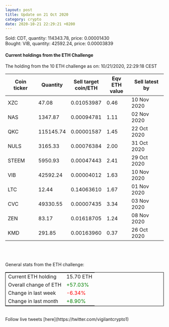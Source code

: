 ```yaml
---
layout: post
title: Update on 21 Oct 2020
category: crypto
date: 2020-10-21 22:29:21 +0200
---
```

<!-- Global site tag (gtag.js) - Google Analytics -->
<script async src="https://www.googletagmanager.com/gtag/js?id=UA-103831149-5"></script>
<script>
  window.dataLayer = window.dataLayer || [];
  function gtag(){dataLayer.push(arguments);}
  gtag('js', new Date());

  gtag('config', 'UA-103831149-5');
</script>
Sold: CDT, quantity:    114343.78, price:   0.00001430<br>Bought: VIB, quantity:     42592.24, price:   0.00003839<br>

#### Current holdings from the ETH Challenge

The holding from the 10 ETH challenge as on: 10/21/2020, 22:29:18 CEST

|Coin ticker|Quantity|Sell target<br>coin/ETH|Eqv ETH<br>value|Sell latest by|
|-----------|--------|-----------|-----------|--------------|
XZC|47.08|  0.01053987|0.46|10 Nov 2020|
NAS|1347.87|  0.00094781|1.11|02 Nov 2020|
QKC|115145.74|  0.00001587|1.45|22 Oct 2020|
NULS|3165.33|  0.00076384|2.00|31 Oct 2020|
STEEM|5950.93|  0.00047443|2.41|29 Oct 2020|
VIB|42592.24|  0.00004012|1.63|10 Nov 2020|
LTC|12.44|  0.14063610|1.67|01 Nov 2020|
CVC|49330.55|  0.00007435|3.34|03 Nov 2020|
ZEN|83.17|  0.01618705|1.24|08 Nov 2020|
KMD|291.85|  0.00163960|0.37|26 Oct 2020|

<br>
<br>
<br>
General stats from the ETH challenge:

<table style="border:1px solid black;margin-left:auto;margin-right:auto;">
	<tbody>
	<tr>
		<td>Current ETH holding</td>
		<td>     15.70 ETH</td>
	</tr>
	<tr>
		<td>Overall change of ETH</td>
		<td><font color="green">+57.03%</font></td>
	</tr>
	<tr>
		<td>Change in last week</td>
		<td><font color="red">-6.34%</font></td>
	</tr>
	<tr>
		<td>Change in last month</td>
		<td><font color="green">+8.90%</font></td>
	</tr>
	</tbody>
</table>

<br>
Follow live tweets [here](https://twitter.com/vigilantcrypto1)
<br>
<br>